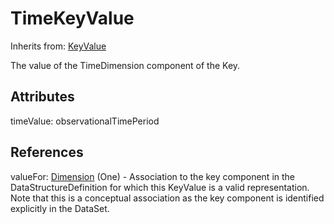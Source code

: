 
# TimeKeyValue

Inherits from: [KeyValue](KeyValue.md)



The value of the TimeDimension component of the Key.

## Attributes

timeValue: observationalTimePeriod



## References

valueFor: [Dimension](Dimension.md) (One) - Association to the key component in the DataStructureDefinition for which this KeyValue is a valid representation. Note that this is a conceptual association as the key component is identified explicitly in the DataSet.




